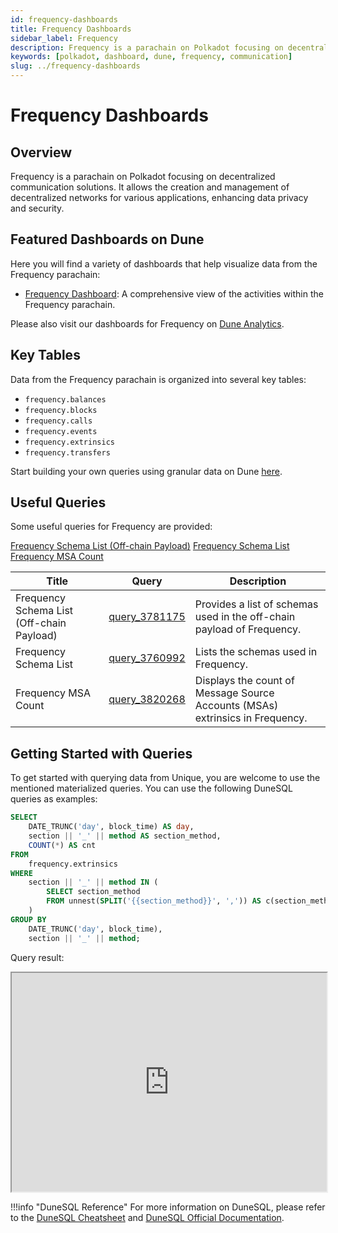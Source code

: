 ```yaml
---
id: frequency-dashboards
title: Frequency Dashboards
sidebar_label: Frequency
description: Frequency is a parachain on Polkadot focusing on decentralized communication solutions.
keywords: [polkadot, dashboard, dune, frequency, communication]
slug: ../frequency-dashboards
---
```


# Frequency Dashboards

## Overview

Frequency is a parachain on Polkadot focusing on decentralized communication solutions. It allows
the creation and management of decentralized networks for various applications, enhancing data
privacy and security.

## Featured Dashboards on Dune

Here you will find a variety of dashboards that help visualize data from the Frequency parachain:

- [Frequency Dashboard](https://dune.com/substrate/frequency): A comprehensive view of the
  activities within the Frequency parachain.

Please also visit our dashboards for Frequency on
[Dune Analytics](https://dune.com/discover/content/relevant?q=title:Frequency%20author:substrate).

## Key Tables

Data from the Frequency parachain is organized into several key tables:

- `frequency.balances`
- `frequency.blocks`
- `frequency.calls`
- `frequency.events`
- `frequency.extrinsics`
- `frequency.transfers`

Start building your own queries using granular data on Dune
[here](https://dune.com/queries?category=canonical&namespace=frequency).

## Useful Queries

Some useful queries for Frequency are provided:

[Frequency Schema List (Off-chain Payload)](https://dune.com/queries/3781175)
[Frequency Schema List](https://dune.com/queries/3760992)
[Frequency MSA Count](https://dune.com/queries/3820268)

| Title                                     | Query                                             | Description                                                                   |
| ----------------------------------------- | ------------------------------------------------- | ----------------------------------------------------------------------------- |
| Frequency Schema List (Off-chain Payload) | [query_3781175](https://dune.com/queries/3781175) | Provides a list of schemas used in the off-chain payload of Frequency.        |
| Frequency Schema List                     | [query_3760992](https://dune.com/queries/3760992) | Lists the schemas used in Frequency.                                          |
| Frequency MSA Count                       | [query_3820268](https://dune.com/queries/3820268) | Displays the count of Message Source Accounts (MSAs) extrinsics in Frequency. |

## Getting Started with Queries

To get started with querying data from Unique, you are welcome to use the mentioned materialized
queries. You can use the following DuneSQL queries as examples:

```sql title="Frequency Extrinsics by Day" showLineNumbers
SELECT
    DATE_TRUNC('day', block_time) AS day,
    section || '_' || method AS section_method,
    COUNT(*) AS cnt
FROM
    frequency.extrinsics
WHERE
    section || '_' || method IN (
        SELECT section_method
        FROM unnest(SPLIT('{{section_method}}', ',')) AS c(section_method)
    )
GROUP BY
    DATE_TRUNC('day', block_time),
    section || '_' || method;
```

Query result:

<iframe src="https://dune.com/embeds/3760873/6325506/d2393c18-9438-4199-bbd9-27cc28324e6f" height="350" width="100%"></iframe>

!!!info "DuneSQL Reference"
    For more information on DuneSQL, please refer to the [DuneSQL Cheatsheet](../dunesql-cheatsheet.md)
    and
    [DuneSQL Official Documentation](https://docs.dune.com/query-engine/Functions-and-operators/index).


